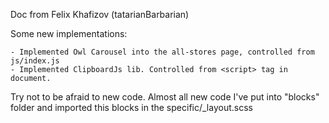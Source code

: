 Doc from Felix Khafizov (tatarianBarbarian)

Some new implementations:

    - Implemented Owl Carousel into the all-stores page, controlled from js/index.js
    - Implemented ClipboardJs lib. Controlled from <script> tag in document.

Try not to be afraid to new code. Almost all new code I've put into "blocks" folder and imported this blocks in the specific/_layout.scss
